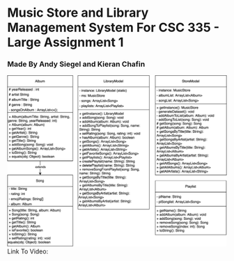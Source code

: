 # Music Store and Library Management System For CSC 335 - Large Assignment 1

### Made By Andy Siegel and Kieran Chafin 

![Class Diagram](CSC335_MusicStore.svg)
Link To Video:

